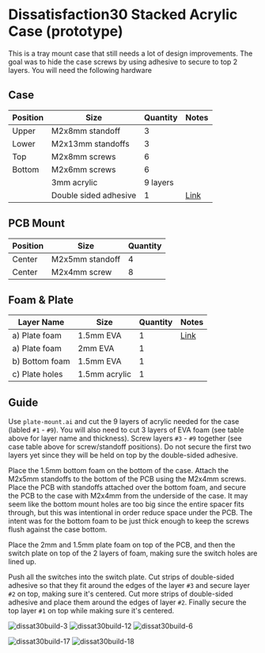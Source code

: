# Dissatisfaction30 Stacked Acrylic Case (prototype)

This is a tray mount case that still needs a lot of design improvements.  The goal was to hide the case screws by using adhesive to secure to top 2 layers.  You will need the following hardware

## Case
| Position | Size | Quantity | Notes |
| -------- | ---- | -------- | ----- |
| Upper | M2x8mm standoff | 3 |
| Lower | M2x13mm standoffs | 3 |
| Top | M2x8mm screws | 6 |
| Bottom | M2x6mm screws | 6 |
| | 3mm acrylic | 9 layers |
| | Double sided adhesive | 1 | [Link](https://smile.amazon.com/gp/product/B00CCGK31G/)

## PCB Mount
| Position | Size | Quantity |
| -------- | ---- | -------- |
| Center | M2x5mm standoff | 4 |
| Center | M2x4mm screw | 8 |

## Foam & Plate
| Layer Name | Size | Quantity | Notes |
| -------- | ---- | -------- | ----- |
|  a) Plate foam | 1.5mm EVA | 1 | [Link](https://www.aliexpress.com/item/3256804208838525.html?spm=a2g0o.order_list.0.0.61751802IXEFAW) |
|  a) Plate foam | 2mm EVA | 1 |
|  b) Bottom foam | 1.5mm EVA | 1 |
|  c) Plate holes | 1.5mm acrylic | 1 |

## Guide
Use `plate-mount.ai` and cut the 9 layers of acrylic needed for the case (labled `#1` - `#9`).  You will also need to cut 3 layers of EVA foam (see table above for layer name and thickness).  Screw layers `#3` - `#9` together (see case table above for screw/standoff positions).  Do not secure the first two layers yet since they will be held on top by the double-sided adhesive.

Place the 1.5mm bottom foam on the bottom of the case.  Attach the M2x5mm standoffs to the bottom of the PCB using the M2x4mm screws.  Place the PCB with standoffs attached over the bottom foam, and secure the PCB to the case with M2x4mm from the underside of the case. It may seem like the bottom mount holes are too big since the entire spacer fits through, but this was intentional in order reduce space under the PCB.  The intent was for the bottom foam to be just thick enough to keep the screws flush against the case bottom.

Place the 2mm and 1.5mm plate foam on top of the PCB, and then the switch plate on top of the 2 layers of foam, making sure the switch holes are lined up.

Push all the switches into the switch plate.  Cut strips of double-sided adhesive so that they fit around the edges of the layer `#3` and secure layer `#2` on top, making sure it's centered.  Cut more strips of double-sided adhesive and place them around the edges of layer `#2`.  Finally secure the top layer `#1` on top while making sure it's centered.

![dissat30build-3](https://user-images.githubusercontent.com/800930/189470515-34997a4e-c0cf-4e6e-b7fe-2e8514231377.jpg)
![dissat30build-12](https://user-images.githubusercontent.com/800930/189470548-3faac502-d5f0-44d2-832b-f31da5eeb796.jpg)
![dissat30build-6](https://user-images.githubusercontent.com/800930/189470574-80f6a5b0-55e1-4632-96df-4228814d7f6d.jpg)

![dissat30build-17](https://user-images.githubusercontent.com/800930/189470557-94b365dc-ad13-47d4-a158-2c5cb3e308a8.jpg)
![dissat30build-18](https://user-images.githubusercontent.com/800930/189470561-42219932-8e64-456a-a456-44afedf69faf.jpg)


